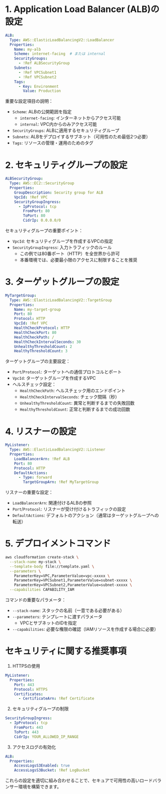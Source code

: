 

# 1. Application Load Balancer (ALB)の設定

```yaml
ALB:
  Type: AWS::ElasticLoadBalancingV2::LoadBalancer
  Properties:
    Name: my-alb
    Scheme: internet-facing  # または internal
    SecurityGroups:
      - !Ref ALBSecurityGroup
    Subnets:
      - !Ref VPCSubnet1
      - !Ref VPCSubnet2
    Tags:
      - Key: Environment
        Value: Production
```

重要な設定項目の説明：
- `Scheme`: ALBの公開範囲を指定
  - `internet-facing`: インターネットからアクセス可能
  - `internal`: VPC内からのみアクセス可能
- `SecurityGroups`: ALBに適用するセキュリティグループ
- `Subnets`: ALBをデプロイするサブネット（可用性のため最低2つ必要）
- `Tags`: リソースの管理・運用のためのタグ

# 2. セキュリティグループの設定

```yaml
ALBSecurityGroup:
  Type: AWS::EC2::SecurityGroup
  Properties:
    GroupDescription: Security group for ALB
    VpcId: !Ref VPC
    SecurityGroupIngress:
      - IpProtocol: tcp
        FromPort: 80
        ToPort: 80
        CidrIp: 0.0.0.0/0
```

セキュリティグループの重要ポイント：
- `VpcId`: セキュリティグループを作成するVPCの指定
- `SecurityGroupIngress`: 入力トラフィックのルール
  - この例では80番ポート（HTTP）を全世界から許可
  - 本番環境では、必要最小限のアクセスに制限することを推奨

# 3. ターゲットグループの設定

```yaml
MyTargetGroup:
  Type: AWS::ElasticLoadBalancingV2::TargetGroup
  Properties:
    Name: my-target-group
    Port: 80
    Protocol: HTTP
    VpcId: !Ref VPC
    HealthCheckProtocol: HTTP
    HealthCheckPort: 80
    HealthCheckPath: /
    HealthCheckIntervalSeconds: 30
    UnhealthyThresholdCount: 2
    HealthyThresholdCount: 3
```

ターゲットグループの主要設定：
- `Port`/`Protocol`: ターゲットへの通信プロトコルとポート
- `VpcId`: ターゲットグループを作成するVPC
- ヘルスチェック設定：
  - `HealthCheckPath`: ヘルスチェック用のエンドポイント
  - `HealthCheckIntervalSeconds`: チェック間隔（秒）
  - `UnhealthyThresholdCount`: 異常と判断するまでの失敗回数
  - `HealthyThresholdCount`: 正常と判断するまでの成功回数

# 4. リスナーの設定

```yaml
MyListener:
  Type: AWS::ElasticLoadBalancingV2::Listener
  Properties:
    LoadBalancerArn: !Ref ALB
    Port: 80
    Protocol: HTTP
    DefaultActions:
      - Type: forward
        TargetGroupArn: !Ref MyTargetGroup
```

リスナーの重要な設定：
- `LoadBalancerArn`: 関連付けるALBの参照
- `Port`/`Protocol`: リスナーが受け付けるトラフィックの設定
- `DefaultActions`: デフォルトのアクション（通常はターゲットグループへの転送）

# 5. デプロイメントコマンド

```bash
aws cloudformation create-stack \
  --stack-name my-stack \
  --template-body file://template.yaml \
  --parameters \
    ParameterKey=VPC,ParameterValue=vpc-xxxxx \
    ParameterKey=VPCSubnet1,ParameterValue=subnet-xxxxx \
    ParameterKey=VPCSubnet2,ParameterValue=subnet-xxxxx \
  --capabilities CAPABILITY_IAM
```

コマンドの重要なパラメータ：
- `--stack-name`: スタックの名前（一意である必要がある）
- `--parameters`: テンプレートに渡すパラメータ
  - VPCとサブネットのIDを指定
- `--capabilities`: 必要な権限の確認（IAMリソースを作成する場合に必要）

# セキュリティに関する推奨事項

1. HTTPSの使用
```yaml
MyListener:
  Properties:
    Port: 443
    Protocol: HTTPS
    Certificates:
      - CertificateArn: !Ref Certificate
```

2. セキュリティグループの制限
```yaml
SecurityGroupIngress:
  - IpProtocol: tcp
    FromPort: 443
    ToPort: 443
    CidrIp: YOUR_ALLOWED_IP_RANGE
```

3. アクセスログの有効化
```yaml
ALB:
  Properties:
    AccessLogsS3Enabled: true
    AccessLogsS3Bucket: !Ref LogBucket
```

これらの設定を適切に組み合わせることで、セキュアで可用性の高いロードバランサー環境を構築できます。